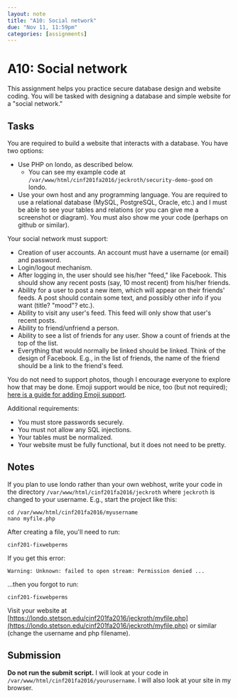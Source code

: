 ```yaml
---
layout: note
title: "A10: Social network"
due: "Nov 11, 11:59pm"
categories: [assignments]
---
```


# A10: Social network

This assignment helps you practice secure database design and website coding. You will be tasked with designing a database and simple website for a "social network."

## Tasks

You are required to build a website that interacts with a database. You have two options:

- Use PHP on londo, as described below.
  - You can see my example code at `/var/www/html/cinf201fa2016/jeckroth/security-demo-good` on londo.
- Use your own host and any programming language. You are required to use a relational database (MySQL, PostgreSQL, Oracle, etc.) and I must be able to see your tables and relations (or you can give me a screenshot or diagram). You must also show me your code (perhaps on github or similar).

Your social network must support:

- Creation of user accounts. An account must have a username (or email) and password.
- Login/logout mechanism.
- After logging in, the user should see his/her "feed," like Facebook. This should show any recent posts (say, 10 most recent) from his/her friends.
- Ability for a user to post a new item, which will appear on their friends' feeds. A post should contain some text, and possibly other info if you want (title? "mood"? etc.).
- Ability to visit any user's feed. This feed will only show that user's recent posts.
- Ability to friend/unfriend a person.
- Ability to see a list of friends for any user. Show a count of friends at the top of the list.
- Everything that would normally be linked should be linked. Think of the design of Facebook. E.g., in the list of friends, the name of the friend should be a link to the friend's feed.

You do not need to support photos, though I encourage everyone to explore how that may be done. Emoji support would be nice, too (but not required); [here is a guide for adding Emoji support](https://blog.farrant.me/adding-emoji-support-to-any-website/).

Additional requirements:

- You must store passwords securely.
- You must not allow any SQL injections.
- Your tables must be normalized.
- Your website must be fully functional, but it does not need to be pretty.

## Notes

If you plan to use londo rather than your own webhost, write your code in the directory `/var/www/html/cinf201fa2016/jeckroth` where `jeckroth` is changed to your username. E.g., start the project like this:

```
cd /var/www/html/cinf201fa2016/myusername
nano myfile.php
```

After creating a file, you'll need to run:

```
cinf201-fixwebperms
```

If you get this error:

```
Warning: Unknown: failed to open stream: Permission denied ...
```

…then you forgot to run:

```
cinf201-fixwebperms
```

Visit your website at [https://londo.stetson.edu/cinf201fa2016/jeckroth/myfile.php](https://londo.stetson.edu/cinf201fa2016/jeckroth/myfile.php) or similar (change the username and php filename).

## Submission

**Do not run the submit script.** I will look at your code in `/var/www/html/cinf201fa2016/yourusername`. I will also look at your site in my browser.